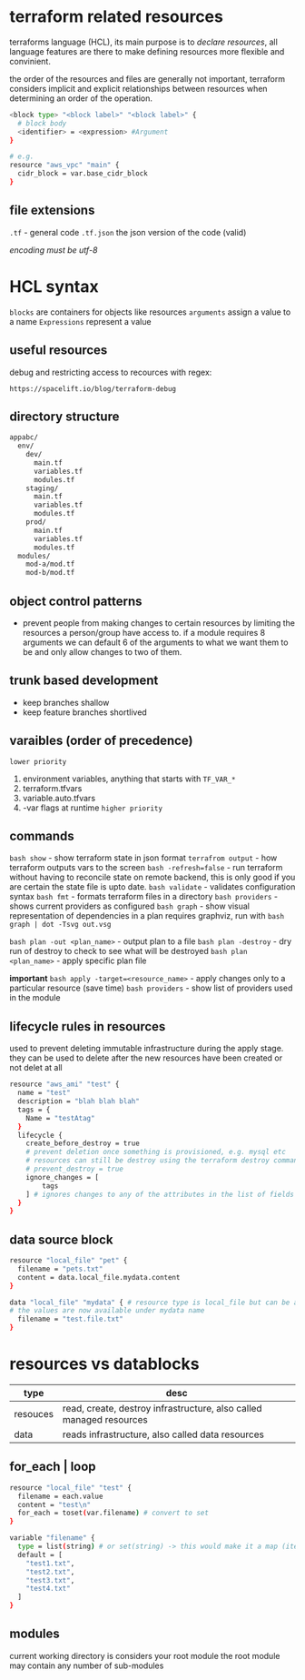 # terraform related resources

terraforms language (HCL), its main purpose is to _declare resources_, all
language features are there to make defining resources more flexible and
convinient.

the order of the resources and files are generally not important, terraform
considers implicit and explicit relationships between resources when
determining an order of the operation.

```bash
<block type> "<block label>" "<block label>" {
  # block body
  <identifier> = <expression> #Argument
}

# e.g.
resource "aws_vpc" "main" {
  cidr_block = var.base_cidr_block
}
```

## file extensions

`.tf` - general code
`.tf.json` the json version of the code (valid)

_encoding must be utf-8_

# HCL syntax

`blocks` are containers for objects like resources
`arguments` assign a value to a name
`Expressions` represent a value

## useful resources

debug and restricting access to recources with regex:

`https://spacelift.io/blog/terraform-debug`

## directory structure

```sh
appabc/
  env/
    dev/
      main.tf
      variables.tf
      modules.tf
    staging/
      main.tf
      variables.tf
      modules.tf
    prod/
      main.tf
      variables.tf
      modules.tf
  modules/
    mod-a/mod.tf
    mod-b/mod.tf
```

## object control patterns

- prevent people from making changes to certain resources by limiting the
  resources a person/group have access to. if a module requires 8 arguments
  we can default 6 of the arguments to what we want them to be and only allow
  changes to two of them.

## trunk based development

- keep branches shallow
- keep feature branches shortlived

## varaibles (order of precedence)

`lower priority`

1. environment variables, anything that starts with `TF_VAR_*`
2. terraform.tfvars
3. variable.auto.tfvars
4. -var flags at runtime
   `higher priority`

## commands

`bash show` - show terraform state in json format
`terrafrom output` - how terraform outputs vars to the screen
`bash -refresh=false` - run terraform without having to reconcile state on remote backend,
this is only good if you are certain the state file is upto date.
`bash validate` - validates configuration syntax
`bash fmt` - formats terraform files in a directory
`bash providers` - shows current providers as configured
`bash graph` - show visual representation of dependencies in a plan
requires graphviz, run with `bash graph | dot -Tsvg out.vsg`

`bash plan -out <plan_name>` - output plan to a file
`bash plan -destroy` - dry run of destroy to check to see what will be destroyed
`bash plan <plan_name>` - apply specific plan file

**important**
`bash apply -target=<resource_name>` - apply changes only to a particular resource (save time)
`bash providers` - show list of providers used in the module

## lifecycle rules in resources

used to prevent deleting immutable infrastructure during the apply stage.
they can be used to delete after the new resources have been created or not delet at all

```bash
resource "aws_ami" "test" {
  name = "test"
  description = "blah blah blah"
  tags = {
    Name = "testAtag"
  }
  lifecycle {
    create_before_destroy = true
    # prevent deletion once something is provisioned, e.g. mysql etc
    # resources can still be destroy using the terraform destroy command
    # prevent_destroy = true
    ignore_changes = [
        tags
    ] # ignores changes to any of the attributes in the list of fields for the resources
  }
}
```

## data source block

```bash
resource "local_file" "pet" {
  filename = "pets.txt"
  content = data.local_file.mydata.content
}

data "local_file" "mydata" { # resource type is local_file but can be any valid resource type supported by terraform
# the values are now available under mydata name
  filename = "test.file.txt"
}
```

# resources vs datablocks

| type     | desc                                                                |
| -------- | ------------------------------------------------------------------- |
| resouces | read, create, destroy infrastructure, also called managed resources |
| data     | reads infrastructure, also called data resources                    |

## for_each | loop

```bash
resource "local_file" "test" {
  filename = each.value
  content = "test\n"
  for_each = toset(var.filename) # convert to set
}

variable "filename" {
  type = list(string) # or set(string) -> this would make it a map (iterable for for_each comsumption)
  default = [
    "test1.txt",
    "test2.txt",
    "test3.txt",
    "test4.txt"
  ]
}
```

## modules

current working directory is considers your root module
the root module may contain any number of sub-modules
